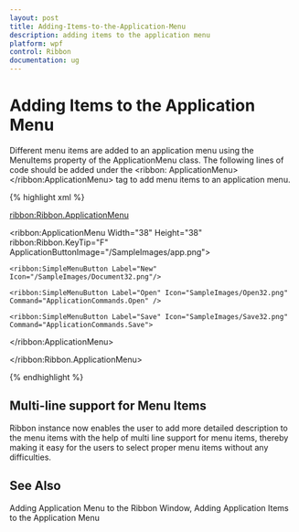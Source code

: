 ```yaml
---
layout: post
title: Adding-Items-to-the-Application-Menu
description: adding items to the application menu
platform: wpf
control: Ribbon
documentation: ug
---
```


# Adding Items to the Application Menu

Different menu items are added to an application menu using the MenuItems property of the ApplicationMenu class. The following lines of code should be added under the <ribbon: ApplicationMenu></ribbon:ApplicationMenu> tag to add menu items to an application menu.

{% highlight xml %}






<ribbon:Ribbon.ApplicationMenu>

 <ribbon:ApplicationMenu Width="38" Height="38" ribbon:Ribbon.KeyTip="F" ApplicationButtonImage="/SampleImages/app.png">

    <ribbon:SimpleMenuButton Label="New" Icon="/SampleImages/Document32.png"/>

    <ribbon:SimpleMenuButton Label="Open" Icon="SampleImages/Open32.png" Command="ApplicationCommands.Open" />

    <ribbon:SimpleMenuButton Label="Save" Icon="SampleImages/Save32.png" Command="ApplicationCommands.Save">

 </ribbon:ApplicationMenu>

</ribbon:Ribbon.ApplicationMenu>

 {% endhighlight %}





## Multi-line support for Menu Items



Ribbon instance now enables the user to add more detailed description to the menu items with the help of multi line support for menu items, thereby making it easy for the users to select proper menu items without any difficulties.

## See Also

Adding Application Menu to the Ribbon Window, Adding Application Items to the Application Menu

